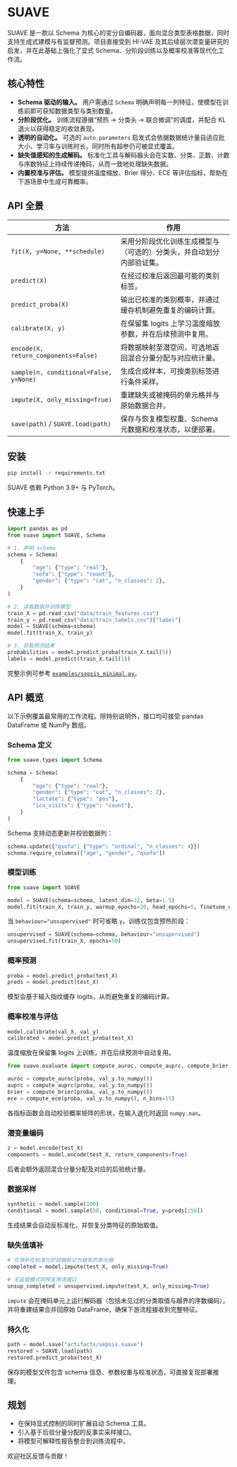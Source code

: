 # SUAVE

SUAVE 是一款以 Schema 为核心的变分自编码器，面向混合类型表格数据，同时支持生成式建模与有监督预测。项目直接受到 HI-VAE 及其后续层次潜变量研究的启发，并在此基础上强化了显式 Schema、分阶段训练以及概率校准等现代化工作流。

## 核心特性

- **Schema 驱动的输入。** 用户需通过 `Schema` 明确声明每一列特征，使模型在训练前即可获知数据类型与类别数量。
- **分阶段优化。** 训练流程遵循“预热 → 分类头 → 联合微调”的调度，并配合 KL 退火以获得稳定的收敛表现。
- **透明的自动化。** 可选的 `auto_parameters` 启发式会依据数据统计量自适应批大小、学习率与训练时长，同时所有超参仍可被显式覆盖。
- **缺失值感知的生成解码。** 标准化工具与解码器头会在实数、分类、正数、计数与序数特征上持续传递掩码，从而一致地处理缺失数据。
- **内置校准与评估。** 模型提供温度缩放、Brier 得分、ECE 等评估指标，帮助在下游场景中生成可靠概率。

## API 全景

| 方法 | 作用 |
| ---- | ---- |
| `fit(X, y=None, **schedule)` | 采用分阶段优化训练生成模型与（可选的）分类头，并自动划分内部验证集。 |
| `predict(X)` | 在经过校准后返回最可能的类别标签。 |
| `predict_proba(X)` | 输出已校准的类别概率，并通过缓存机制避免重复的编码计算。 |
| `calibrate(X, y)` | 在保留集 logits 上学习温度缩放参数，并在后续预测中复用。 |
| `encode(X, return_components=False)` | 将数据映射至潜空间，可选地返回混合分量分配与对应统计量。 |
| `sample(n, conditional=False, y=None)` | 生成合成样本，可按类别标签进行条件采样。 |
| `impute(X, only_missing=True)` | 重建缺失或被掩码的单元格并与原始数据合并。 |
| `save(path)` / `SUAVE.load(path)` | 保存与恢复模型权重、Schema 元数据和校准状态，以便部署。 |

## 安装

```bash
pip install -r requirements.txt
```

SUAVE 依赖 Python 3.9+ 与 PyTorch。

## 快速上手

```python
import pandas as pd
from suave import SUAVE, Schema

# 1. 声明 schema
schema = Schema(
    {
        "age": {"type": "real"},
        "sofa": {"type": "count"},
        "gender": {"type": "cat", "n_classes": 2},
    }
)

# 2. 读取数据并训练模型
train_X = pd.read_csv("data/train_features.csv")
train_y = pd.read_csv("data/train_labels.csv")["label"]
model = SUAVE(schema=schema)
model.fit(train_X, train_y)

# 3. 获取预测结果
probabilities = model.predict_proba(train_X.tail(5))
labels = model.predict(train_X.tail(5))
```

完整示例可参考 [`examples/sepsis_minimal.py`](examples/sepsis_minimal.py)。

## API 概览

以下示例覆盖最常用的工作流程。除特别说明外，接口均可接受 pandas DataFrame 或 NumPy 数组。

### Schema 定义

```python
from suave.types import Schema

schema = Schema(
    {
        "age": {"type": "real"},
        "gender": {"type": "cat", "n_classes": 2},
        "lactate": {"type": "pos"},
        "icu_visits": {"type": "count"},
    }
)
```

Schema 支持动态更新并校验数据列：

```python
schema.update({"qsofa": {"type": "ordinal", "n_classes": 4}})
schema.require_columns(["age", "gender", "qsofa"])
```

### 模型训练

```python
from suave import SUAVE

model = SUAVE(schema=schema, latent_dim=32, beta=1.5)
model.fit(train_X, train_y, warmup_epochs=20, head_epochs=5, finetune_epochs=10)
```

当 ``behaviour="unsupervised"`` 时可省略 ``y``，训练仅包含预热阶段：

```python
unsupervised = SUAVE(schema=schema, behaviour="unsupervised")
unsupervised.fit(train_X, epochs=50)
```

### 概率预测

```python
proba = model.predict_proba(test_X)
preds = model.predict(test_X)
```

模型会基于输入指纹缓存 logits，从而避免重复的编码计算。

### 概率校准与评估

```python
model.calibrate(val_X, val_y)
calibrated = model.predict_proba(test_X)
```

温度缩放在保留集 logits 上训练，并在后续预测中自动复用。

```python
from suave.evaluate import compute_auroc, compute_auprc, compute_brier, compute_ece

auroc = compute_auroc(proba, val_y.to_numpy())
auprc = compute_auprc(proba, val_y.to_numpy())
brier = compute_brier(proba, val_y.to_numpy())
ece = compute_ece(proba, val_y.to_numpy(), n_bins=15)
```

各指标函数会自动校验概率矩阵的形状，在输入退化时返回 `numpy.nan`。

### 潜变量编码

```python
z = model.encode(test_X)
components = model.encode(test_X, return_components=True)
```

后者会额外返回混合分量分配及对应的后验统计量。

### 数据采样

```python
synthetic = model.sample(100)
conditional = model.sample(50, conditional=True, y=preds[:50])
```

生成结果会自动反标准化，并恢复分类特征的原始取值。

### 缺失值填补

```python
# 仅填补在标准化阶段被标记为缺失的单元格
completed = model.impute(test_X, only_missing=True)

# 无监督模式同样复用该接口
unsup_completed = unsupervised.impute(test_X, only_missing=True)
```

``impute`` 会在掩码单元上运行解码器（包括未见过的分类取值与越界的序数编码），并将重建结果合并回原始
DataFrame，确保下游流程接收到完整特征。

### 持久化

```python
path = model.save("artifacts/sepsis.suave")
restored = SUAVE.load(path)
restored.predict_proba(test_X)
```

保存的模型文件包含 schema 信息、参数权重与校准状态，可直接复现部署推理。

## 规划

- 在保持显式控制的同时扩展自动 Schema 工具。
- 引入基于后验分量分配的反事实采样接口。
- 将模型可解释性报告整合到训练流程中。

欢迎社区反馈与贡献！
